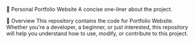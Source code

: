 📂 Personal Portfolio Website 
A concise one-liner about the project.

🚀 Overview
This repository contains the code for Portfolio Website.
Whether you're a developer, a beginner, or just interested, this repository will help you understand how to use, modify, or contribute to this project.
